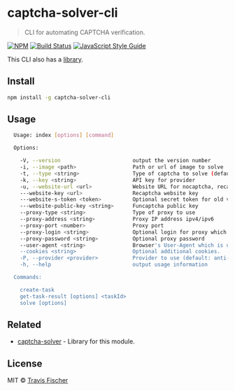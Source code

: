 # captcha-solver-cli

> CLI for automating CAPTCHA verification.

[![NPM](https://img.shields.io/npm/v/captcha-solver-cli.svg)](https://www.npmjs.com/package/captcha-solver-cli) [![Build Status](https://travis-ci.com/transitive-bullshit/captcha-solver.svg?branch=master)](https://travis-ci.com/transitive-bullshit/captcha-solver) [![JavaScript Style Guide](https://img.shields.io/badge/code_style-standard-brightgreen.svg)](https://standardjs.com)

This CLI also has a [library](https://github.com/transitive-bullshit/captcha-solver/tree/master/packages/captcha-solver).

## Install

```bash
npm install -g captcha-solver-cli
```

## Usage

```bash
  Usage: index [options] [command]

  Options:

    -V, --version                       output the version number
    -i, --image <path>                  Path or url of image to solve
    -t, --type <string>                 Type of captcha to solve (default: image-to-text)
    -k, --key <string>                  API key for provider
    -u, --website-url <url>             Website URL for nocaptcha, recaptcha, and funcaptcha
    ---website-key <url>                Recaptcha website key
    ---website-s-token <token>          Optional secret token for old version of Recaptcha
    ---website-public-key <string>      Funcaptcha public key
    --proxy-type <string>               Type of proxy to use
    --proxy-address <string>            Proxy IP address ipv4/ipv6
    --proxy-port <number>               Proxy port
    --proxy-login <string>              Optional login for proxy which requires authorizaiton (basic)
    --proxy-password <string>           Optional proxy password
    --user-agent <string>               Browser's User-Agent which is used in emulation.
    --cookies <string>                  Optional additional cookies.
    -P, --provider <provider>           Provider to use (default: anti-captcha)
    -h, --help                          output usage information

  Commands:

    create-task
    get-task-result [options] <taskId>
    solve [options]
```

## Related

-   [captcha-solver](https://github.com/transitive-bullshit/captcha-solver/tree/master/packages/captcha-solver) - Library for this module.

## License

MIT © [Travis Fischer](https://github.com/transitive-bullshit)
